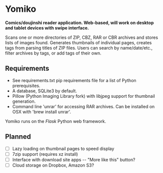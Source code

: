 Yomiko
======

**Comics/doujinshi reader application. Web-based, will work on desktop and tablet devices with swipe interface.**

Scans one or more directories of ZIP, CBZ, RAR or CBR archives and stores lists of images found. Generates thumbnails of individual pages, creates tags from parsing titles of ZIP files. Users can search by name/date/etc., filter archives by tags, or add tags of their own.

Requirements
------------

* See requirements.txt pip requirements file for a list of Python prerequisites.
* A database, SQLite3 by default.
* Pillow (Python Imaging Library fork) with libjpeg support for thumbnail generation.
* Command line 'unrar' for accessing RAR archives. Can be installed on OSX with 'brew install unrar'.

Yomiko runs on the _Flask_ Python web framework.

Planned 
-------

- [ ] Lazy loading on thumbnail pages to speed display
- [ ] 7zip support (requires xz install)
- [ ] Interface with download site apps -- "More like this" button?
- [ ] Cloud storage on Dropbox, Amazon S3?